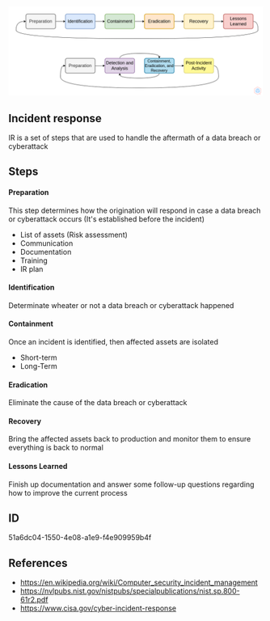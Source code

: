 <p align="center"> <img src="https://raw.githubusercontent.com/qeeqbox/incident-response/main/incident-response.png"></p>

## Incident response
IR is a set of steps that are used to handle the aftermath of a data breach or cyberattack

## Steps
#### Preparation
This step determines how the origination will respond in case a data breach or cyberattack occurs (It's established before the incident)
- List of assets (Risk assessment)
- Communication
- Documentation
- Training
- IR plan

#### Identification
Determinate wheater or not a data breach or cyberattack happened

#### Containment
Once an incident is identified, then affected assets are isolated
- Short-term
- Long-Term

#### Eradication
Eliminate the cause of the data breach or cyberattack

#### Recovery
Bring the affected assets back to production and monitor them to ensure everything is back to normal

#### Lessons Learned
Finish up documentation and answer some follow-up questions regarding how to improve the current process

## ID
51a6dc04-1550-4e08-a1e9-f4e909959b4f

## References
- https://en.wikipedia.org/wiki/Computer_security_incident_management
- https://nvlpubs.nist.gov/nistpubs/specialpublications/nist.sp.800-61r2.pdf
- https://www.cisa.gov/cyber-incident-response
